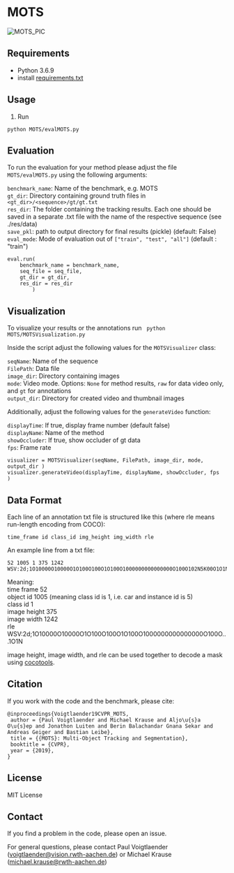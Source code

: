 # MOTS
![MOTS_PIC](https://motchallenge.net/sequenceVideos/MOTS20-11-gt.jpg)

## Requirements
* Python 3.6.9
* install [requirements.txt](requirements.txt)

## Usage
1) Run 
```
python MOTS/evalMOTS.py
```



## Evaluation
To run the evaluation for your method please adjust the file ```MOTS/evalMOTS.py``` using the following arguments:

```benchmark_name```: Name of the benchmark, e.g. MOTS  
```gt_dir```: Directory containing ground truth files in ```<gt_dir>/<sequence>/gt/gt.txt```    
```res_dir```: The folder containing the tracking results. Each one should be saved in a separate .txt file with the name of the respective sequence (see ./res/data)    
```save_pkl```: path to output directory for final results (pickle)  (default: False)  
```eval_mode```: Mode of evaluation out of ```["train", "test", "all"]``` (default : "train")

```
eval.run(
    benchmark_name = benchmark_name,
    seq_file = seq_file,
    gt_dir = gt_dir,
    res_dir = res_dir
        )
```
## Visualization
To visualize your results or the annotations run
<code>
python MOTS/MOTSVisualization.py
</code>

Inside the script adjust the following values for the ```MOTSVisualizer``` class:

```seqName```: Name of the sequence  
```FilePath```: Data file  
```image_dir```: Directory containing images  
```mode```: Video mode. Options: ```None``` for method results, ```raw``` for data video only, and ```gt``` for annotations  
```output_dir```: Directory for created video and thumbnail images  

Additionally, adjust the following values for the ```generateVideo``` function:

```displayTime```: If true, display frame number (default false)  
```displayName```: Name of the method  
```showOccluder```: If true, show occluder of gt data  
```fps```: Frame rate  

```
visualizer = MOTSVisualizer(seqName, FilePath, image_dir, mode, output_dir )
visualizer.generateVideo(displayTime, displayName, showOccluder, fps  )
```

## Data Format

Each line of an annotation txt file is structured like this (where rle means run-length encoding from COCO):
```
time_frame id class_id img_height img_width rle
```
An example line from a txt file:
```
52 1005 1 375 1242 WSV:2d;1O10000O10000O1O100O100O1O100O1000000000000000O100O102N5K00O1O1N2O110OO2O001O1NTga3
```
Meaning:
<br>time frame 52
<br>object id 1005 (meaning class id is 1, i.e. car and instance id is 5)
<br>class id 1
<br>image height 375
<br>image width 1242
<br>rle WSV:2d;1O10000O10000O1O100O100O1O100O1000000000000000O100O...1O1N </p>

image height, image width, and rle can be used together to decode a mask using [cocotools](https://github.com/cocodataset/cocoapi).

## Citation
If you work with the code and the benchmark, please cite:

```
@inproceedings{Voigtlaender19CVPR_MOTS,
 author = {Paul Voigtlaender and Michael Krause and Aljo\u{s}a O\u{s}ep and Jonathon Luiten and Berin Balachandar Gnana Sekar and Andreas Geiger and Bastian Leibe},
 title = {{MOTS}: Multi-Object Tracking and Segmentation},
 booktitle = {CVPR},
 year = {2019},
}
```

## License
MIT License

## Contact
If you find a problem in the code, please open an issue.

For general questions, please contact Paul Voigtlaender (voigtlaender@vision.rwth-aachen.de) or Michael Krause (michael.krause@rwth-aachen.de)
